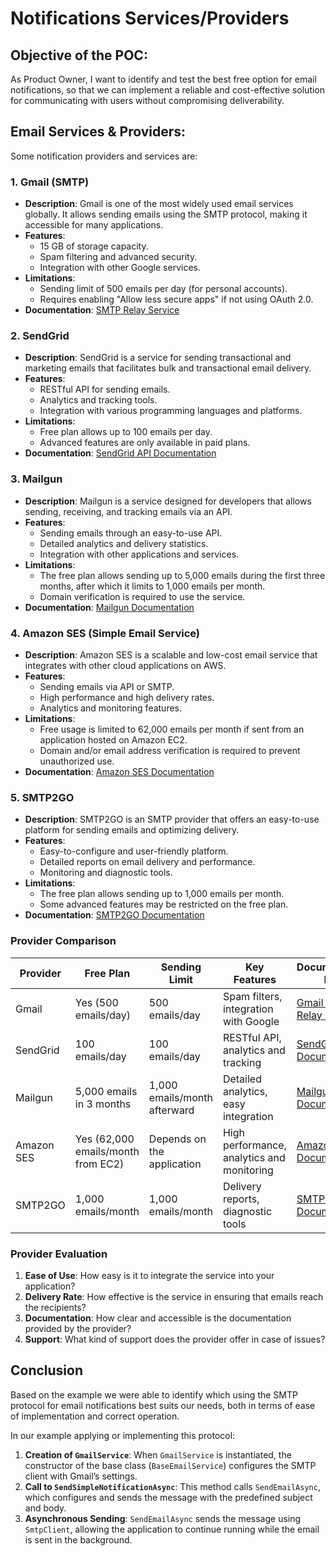 # Notifications Services/Providers 

## Objective of the POC:
As Product Owner, I want to identify and test the best free option for email notifications, so that we can implement a reliable and cost-effective solution for communicating with users without compromising deliverability.

## Email Services & Providers:
Some notification providers and services are:

### 1. **Gmail (SMTP)**

- **Description**: Gmail is one of the most widely used email services globally. It allows sending emails using the SMTP protocol, making it accessible for many applications.
- **Features**:
    - 15 GB of storage capacity.
    - Spam filtering and advanced security.
    - Integration with other Google services.
- **Limitations**:
    - Sending limit of 500 emails per day (for personal accounts).
    - Requires enabling "Allow less secure apps" if not using OAuth 2.0.
- **Documentation**: [SMTP Relay Service](https://support.google.com/a/answer/176600?hl=en)

### 2. **SendGrid**

- **Description**: SendGrid is a service for sending transactional and marketing emails that facilitates bulk and transactional email delivery.
- **Features**:
    - RESTful API for sending emails.
    - Analytics and tracking tools.
    - Integration with various programming languages and platforms.
- **Limitations**:
    - Free plan allows up to 100 emails per day.
    - Advanced features are only available in paid plans.
- **Documentation**: [SendGrid API Documentation](https://docs.sendgrid.com/)

### 3. **Mailgun**

- **Description**: Mailgun is a service designed for developers that allows sending, receiving, and tracking emails via an API.
- **Features**:
    - Sending emails through an easy-to-use API.
    - Detailed analytics and delivery statistics.
    - Integration with other applications and services.
- **Limitations**:
    - The free plan allows sending up to 5,000 emails during the first three months, after which it limits to 1,000 emails per month.
    - Domain verification is required to use the service.
- **Documentation**: [Mailgun Documentation](https://documentation.mailgun.com/en/latest/)

### 4. **Amazon SES (Simple Email Service)**

- **Description**: Amazon SES is a scalable and low-cost email service that integrates with other cloud applications on AWS.
- **Features**:
    - Sending emails via API or SMTP.
    - High performance and high delivery rates.
    - Analytics and monitoring features.
- **Limitations**:
    - Free usage is limited to 62,000 emails per month if sent from an application hosted on Amazon EC2.
    - Domain and/or email address verification is required to prevent unauthorized use.
- **Documentation**: [Amazon SES Documentation](https://docs.aws.amazon.com/ses/latest/DeveloperGuide/Welcome.html)

### 5. **SMTP2GO**

- **Description**: SMTP2GO is an SMTP provider that offers an easy-to-use platform for sending emails and optimizing delivery.
- **Features**:
    - Easy-to-configure and user-friendly platform.
    - Detailed reports on email delivery and performance.
    - Monitoring and diagnostic tools.
- **Limitations**:
    - The free plan allows sending up to 1,000 emails per month.
    - Some advanced features may be restricted on the free plan.
- **Documentation**: [SMTP2GO Documentation](https://www.smtp2go.com/)

### Provider Comparison

| Provider   | Free Plan                          | Sending Limit                 | Key Features                                           | Documentation Link                 |
|------------|------------------------------------|-------------------------------|-------------------------------------------------------|------------------------------------|
| Gmail      | Yes (500 emails/day)               | 500 emails/day                | Spam filters, integration with Google                  | [Gmail SMTP Relay Service](https://support.google.com/a/answer/176600?hl=en) |
| SendGrid   | 100 emails/day                     | 100 emails/day                | RESTful API, analytics and tracking                    | [SendGrid API Documentation](https://docs.sendgrid.com/) |
| Mailgun    | 5,000 emails in 3 months          | 1,000 emails/month afterward  | Detailed analytics, easy integration                   | [Mailgun Documentation](https://documentation.mailgun.com/en/latest/) |
| Amazon SES | Yes (62,000 emails/month from EC2)| Depends on the application    | High performance, analytics and monitoring             | [Amazon SES Documentation](https://docs.aws.amazon.com/ses/latest/DeveloperGuide/Welcome.html) |
| SMTP2GO    | 1,000 emails/month                 | 1,000 emails/month            | Delivery reports, diagnostic tools                     | [SMTP2GO Documentation](https://www.smtp2go.com/docs/) |

### Provider Evaluation

1. **Ease of Use**: How easy is it to integrate the service into your application?
2. **Delivery Rate**: How effective is the service in ensuring that emails reach the recipients?
3. **Documentation**: How clear and accessible is the documentation provided by the provider?
4. **Support**: What kind of support does the provider offer in case of issues?

## Conclusion

Based on the example we were able to identify which using the SMTP protocol for email notifications best suits our needs, both in terms of ease of implementation and correct operation.

In our example applying or implementing this protocol:
1. **Creation of `GmailService`**: When `GmailService` is instantiated, the constructor of the base class (`BaseEmailService`) configures the SMTP client with Gmail’s settings.
2. **Call to `SendSimpleNotificationAsync`**: This method calls `SendEmailAsync`, which configures and sends the message with the predefined subject and body.
3. **Asynchronous Sending**: `SendEmailAsync` sends the message using `SmtpClient`, allowing the application to continue running while the email is sent in the background.